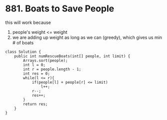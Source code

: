 # 881. Boats to Save People

&#x20;this will work because&#x20;

1. people's weight <= weight
2. we are adding up weight as long as we can (greedy), which gives us min # of boats

```
class Solution {
    public int numRescueBoats(int[] people, int limit) {
        Arrays.sort(people);
        int l = 0;
        int r = people.length - 1;
        int res = 0;
        while(l <= r){
            if(people[l] + people[r] <= limit)
                l++;
            r--;
            res++;
        }
        return res;
    }
}
```
